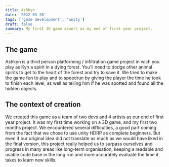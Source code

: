 ```yaml
---
title: Ashkyn
date: '2022-03-26'
tags: ['game development', 'unity']
draft: false
summary: My first 3D game aswell as my end of first year project.
---
```


## The game

Ashkyn is a third person platforming / infiltration game project in wich you play as Kyn a spirit in a dying forest. You'll need to dodge other animal spirits to get to the heart of the forest and try to save it. We tried to make the game fun to play and to speedrun by giving the player the time he took to finish each level, as well as telling him if he was spotted and found all the hidden objects.

## The context of creation

We created this game as a team of two devs and 4 artists as our end of first year project. It was my first time working on a 3D game, and my first two months project. We encountered several difficulties, a good part coming from the fact that we chose to use unity HDRP as complete beginners. But even if our original idea did not translate as much as we would have liked in the final version, this project really helped us to surpass ourselves and progress in many areas like long-term organisation, keeping a readable and usable code base in the long run and more accurately evaluate the time it takes to learn new skills.
